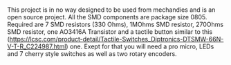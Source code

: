 # 
This project is in no way designed to be used from mechandies and is an open source project. 
All the SMD components are package size 0805. Required are 7 SMD resistors (330 Ohms), 1MOhms SMD resistor, 270Ohms SMD resistor, one AO3416A Transistor and a tactile button similar to this (https://lcsc.com/product-detail/Tactile-Switches_Diptronics-DTSMW-66N-V-T-R_C224987.html) one. 
Exept for that you will need a pro micro, LEDs and 7 cherry style switches as well as two rotary encoders. 
